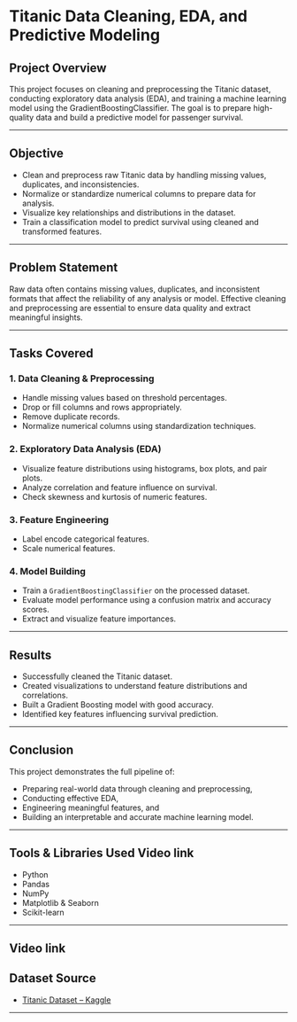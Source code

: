# Titanic Data Cleaning, EDA, and Predictive Modeling

##  Project Overview
This project focuses on cleaning and preprocessing the Titanic dataset, conducting exploratory data analysis (EDA), and training a machine learning model using the GradientBoostingClassifier. The goal is to prepare high-quality data and build a predictive model for passenger survival.

---

##  Objective
- Clean and preprocess raw Titanic data by handling missing values, duplicates, and inconsistencies.
- Normalize or standardize numerical columns to prepare data for analysis.
- Visualize key relationships and distributions in the dataset.
- Train a classification model to predict survival using cleaned and transformed features.

---

##  Problem Statement
Raw data often contains missing values, duplicates, and inconsistent formats that affect the reliability of any analysis or model. Effective cleaning and preprocessing are essential to ensure data quality and extract meaningful insights.

---

##  Tasks Covered

### 1. Data Cleaning & Preprocessing
- Handle missing values based on threshold percentages.
- Drop or fill columns and rows appropriately.
- Remove duplicate records.
- Normalize numerical columns using standardization techniques.

### 2. Exploratory Data Analysis (EDA)
- Visualize feature distributions using histograms, box plots, and pair plots.
- Analyze correlation and feature influence on survival.
- Check skewness and kurtosis of numeric features.

### 3. Feature Engineering
- Label encode categorical features.
- Scale numerical features.

### 4. Model Building
- Train a `GradientBoostingClassifier` on the processed dataset.
- Evaluate model performance using a confusion matrix and accuracy scores.
- Extract and visualize feature importances.

---

##  Results
- Successfully cleaned the Titanic dataset.
- Created visualizations to understand feature distributions and correlations.
- Built a Gradient Boosting model with good accuracy.
- Identified key features influencing survival prediction.

---

##  Conclusion
This project demonstrates the full pipeline of:
- Preparing real-world data through cleaning and preprocessing,
- Conducting effective EDA,
- Engineering meaningful features, and
- Building an interpretable and accurate machine learning model.

---

##  Tools & Libraries Used Video link
- Python
- Pandas
- NumPy
- Matplotlib & Seaborn
- Scikit-learn

---
##  Video link

##  Dataset Source
- [Titanic Dataset – Kaggle](https://www.kaggle.com/competitions/titanic/data)

---

